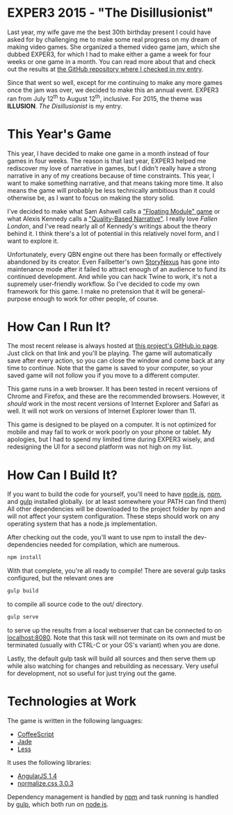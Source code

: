 # EXPER3 2015 - "The Disillusionist"

Last year, my wife gave me the best 30th birthday present I could have asked for by challenging me to make some real progress on my dream of making video games. She organized a themed video game jam, which she dubbed EXPER3, for which I had to make either a game a week for four weeks or one game in a month. You can read more about that and check out the results at [the GitHub repository where I checked in my entry](https://github.com/arashikou/exper3-2014).

Since that went so well, except for me continuing to make any more games once the jam was over, we decided to make this an annual event. EXPER3 ran from July 12<sup>th</sup> to August 12<sup>th</sup>, inclusive. For 2015, the theme was **ILLUSION**. _The Disillusionist_ is my entry.

# This Year's Game

This year, I have decided to make one game in a month instead of four games in four weeks. The reason is that last year, EXPER3 helped me rediscover my love of narrative in games, but I didn't really have a strong narrative in any of my creations because of time constraints. This year, I want to make something narrative, and that means taking more time. It also means the game will probably be less technically ambitious than it could otherwise be, as I want to focus on making the story solid.

I've decided to make what Sam Ashwell calls a ["Floating Module" game](https://heterogenoustasks.wordpress.com/2015/01/26/standard-patterns-in-choice-based-games/) or what Alexis Kennedy calls a ["Quality-Based Narrative"](http://www.failbettergames.com/storynexus-developer-diary-2-fewer-spreadsheets-less-swearing/). I really love _Fallen London_, and I've read nearly all of Kennedy's writings about the theory behind it. I think there's a lot of potential in this relatively novel form, and I want to explore it.

Unfortunately, every QBN engine out there has been formally or effectively abandoned by its creator. Even Failbetter's own [StoryNexus](http://storynexus.com/) has gone into maintenance mode after it failed to attract enough of an audience to fund its continued development. And while you can hack Twine to work, it's not a supremely user-friendly workflow. So I've decided to code my own framework for this game. I make no pretension that it will be general-purpose enough to work for other people, of course.

# How Can I Run It?

The most recent release is always hosted at [this project's GitHub.io page](http://arashikou.github.io/exper3-2015/). Just click on that link and you'll be playing. The game will automatically save after every action, so you can close the window and come back at any time to continue. Note that the game is saved to your computer, so your saved game will not follow you if you move to a different computer.

This game runs in a web browser. It has been tested in recent versions of Chrome and Firefox, and these are the recommended browsers. However, it _should_ work in the most recent versions of Internet Explorer and Safari as well. It will not work on versions of Internet Explorer lower than 11.

This game is designed to be played on a computer. It is not optimized for mobile and may fail to work or work poorly on your phone or tablet. My apologies, but I had to spend my limited time during EXPER3 wisely, and redesigning the UI for a second platform was not high on my list.

# How Can I Build It?

If you want to build the code for yourself, you'll need to have [node.js](https://nodejs.org/), [npm](https://www.npmjs.com/), and [gulp](http://gulpjs.com/) installed globally. (or at least somewhere your PATH can find them) All other dependencies will be downloaded to the project folder by npm and will not affect your system configuration. These steps should work on any operating system that has a node.js implementation.

After checking out the code, you'll want to use npm to install the dev-dependencies needed for compilation, which are numerous.

```bash
npm install
```

With that complete, you're all ready to compile! There are several gulp tasks configured, but the relevant ones are

```bash
gulp build
```

to compile all source code to the out/ directory.

```bash
gulp serve
```

to serve up the results from a local webserver that can be connected to on [localhost:8080](http://localhost:8080/). Note that this task will not terminate on its own and must be terminated (usually with CTRL-C or your OS's variant) when you are done.

Lastly, the default gulp task will build all sources and then serve them up while also watching for changes and rebuilding as necessary. Very useful for development, not so useful for just trying out the game.

# Technologies at Work

The game is written in the following languages:

* [CoffeeScript](http://coffeescript.org/)
* [Jade](http://jade-lang.com/)
* [Less](http://lesscss.org/)

It uses the following libraries:

* [AngularJS 1.4](https://angularjs.org/)
* [normalize.css 3.0.3](https://necolas.github.io/normalize.css/)

Dependency management is handled by [npm](https://www.npmjs.com/) and task running is handled by [gulp](http://gulpjs.com/), which both run on [node.js](https://nodejs.org/).
